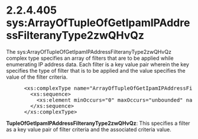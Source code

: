 <html dir="LTR" xmlns:mshelp="http://msdn.microsoft.com/mshelp" xmlns:ddue="http://ddue.schemas.microsoft.com/authoring/2003/5" xmlns:xlink="http://www.w3.org/1999/xlink" xmlns:tool="http://www.microsoft.com/tooltip">
 <body>
 <div id="header">
 <h1 class="heading">2.2.4.405 sys:ArrayOfTupleOfGetIpamIPAddressFilteranyType2zwQHvQz</h1>
 </div>
 <div id="mainSection">
 <div id="mainBody">
 <div id="allHistory" class="saveHistory"></div>
 <div id="sectionSection0" class="section" name="collapseableSection">
 

<p>The sys:ArrayOfTupleOfGetIpamIPAddressFilteranyType2zwQHvQz
complex type specifies an array of filters that are to be applied while
enumerating IP address data. Each filter is a key value pair wherein the key
specifies the type of filter that is to be applied and the value specifies the
value of the filter criteria.</p>

<dl>
<dd>
<div><pre> &lt;xs:complexType name=&quot;ArrayOfTupleOfGetIpamIPAddressFilteranyType2zwQHvQz&quot;&gt;
   &lt;xs:sequence&gt;
     &lt;xs:element minOccurs=&quot;0&quot; maxOccurs=&quot;unbounded&quot; name=&quot;TupleOfGetIpamIPAddressFilteranyType2zwQHvQz&quot; nillable=&quot;true&quot; type=&quot;sys:TupleOfGetIpamIPAddressFilteranyType2zwQHvQz&quot; /&gt;
   &lt;/xs:sequence&gt;
 &lt;/xs:complexType&gt;
</pre></div>
</dd></dl>

<p><b>TupleOfGetIpamIPAddressFilteranyType2zwQHvQz</b>:
This specifies a filter as a key value pair of filter criteria and the
associated criteria value.</p>


 </div>
 </div>
 </div>
 </body>
</html>